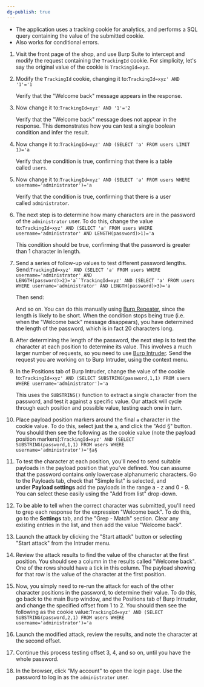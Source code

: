 ```yaml
---
dg-publish: true
---
```







- The application uses a tracking cookie for analytics, and performs a SQL query containing the value of the submitted cookie.
- Also works for conditional errors.

1. Visit the front page of the shop, and use Burp Suite to intercept and modify the request containing the `TrackingId` cookie. For simplicity, let's say the original value of the cookie is `TrackingId=xyz`.
2. Modify the `TrackingId` cookie, changing it to:`TrackingId=xyz' AND '1'='1`
    
    Verify that the "Welcome back" message appears in the response.
    
3. Now change it to:`TrackingId=xyz' AND '1'='2`
    
    Verify that the "Welcome back" message does not appear in the response. This demonstrates how you can test a single boolean condition and infer the result.
    
4. Now change it to:`TrackingId=xyz' AND (SELECT 'a' FROM users LIMIT 1)='a`
    
    Verify that the condition is true, confirming that there is a table called `users`.
    
5. Now change it to:`TrackingId=xyz' AND (SELECT 'a' FROM users WHERE username='administrator')='a`
    
    Verify that the condition is true, confirming that there is a user called `administrator`.
    
6. The next step is to determine how many characters are in the password of the `administrator` user. To do this, change the value to:`TrackingId=xyz' AND (SELECT 'a' FROM users WHERE username='administrator' AND LENGTH(password)>1)='a`
    
    This condition should be true, confirming that the password is greater than 1 character in length.
    
7. Send a series of follow-up values to test different password lengths. Send:`TrackingId=xyz' AND (SELECT 'a' FROM users WHERE username='administrator' AND LENGTH(password)>2)='a``TrackingId=xyz' AND (SELECT 'a' FROM users WHERE username='administrator' AND LENGTH(password)>3)='a`
    
    Then send:
    
    And so on. You can do this manually using [Burp Repeater](https://portswigger.net/burp/documentation/desktop/tools/repeater), since the length is likely to be short. When the condition stops being true (i.e. when the "Welcome back" message disappears), you have determined the length of the password, which is in fact 20 characters long.
    
8. After determining the length of the password, the next step is to test the character at each position to determine its value. This involves a much larger number of requests, so you need to use [Burp Intruder](https://portswigger.net/burp/documentation/desktop/tools/intruder). Send the request you are working on to Burp Intruder, using the context menu.
9. In the Positions tab of Burp Intruder, change the value of the cookie to:`TrackingId=xyz' AND (SELECT SUBSTRING(password,1,1) FROM users WHERE username='administrator')='a`
    
    This uses the `SUBSTRING()` function to extract a single character from the password, and test it against a specific value. Our attack will cycle through each position and possible value, testing each one in turn.
    
10. Place payload position markers around the final `a` character in the cookie value. To do this, select just the `a`, and click the "Add §" button. You should then see the following as the cookie value (note the payload position markers):`TrackingId=xyz' AND (SELECT SUBSTRING(password,1,1) FROM users WHERE username='administrator')='§a§`
11. To test the character at each position, you'll need to send suitable payloads in the payload position that you've defined. You can assume that the password contains only lowercase alphanumeric characters. Go to the Payloads tab, check that "Simple list" is selected, and under **Payload settings** add the payloads in the range a - z and 0 - 9. You can select these easily using the "Add from list" drop-down.
12. To be able to tell when the correct character was submitted, you'll need to grep each response for the expression "Welcome back". To do this, go to the **Settings** tab, and the "Grep - Match" section. Clear any existing entries in the list, and then add the value "Welcome back".
13. Launch the attack by clicking the "Start attack" button or selecting "Start attack" from the Intruder menu.
14. Review the attack results to find the value of the character at the first position. You should see a column in the results called "Welcome back". One of the rows should have a tick in this column. The payload showing for that row is the value of the character at the first position.
15. Now, you simply need to re-run the attack for each of the other character positions in the password, to determine their value. To do this, go back to the main Burp window, and the Positions tab of Burp Intruder, and change the specified offset from 1 to 2. You should then see the following as the cookie value:`TrackingId=xyz' AND (SELECT SUBSTRING(password,2,1) FROM users WHERE username='administrator')='a`
16. Launch the modified attack, review the results, and note the character at the second offset.
17. Continue this process testing offset 3, 4, and so on, until you have the whole password.
18. In the browser, click "My account" to open the login page. Use the password to log in as the `administrator` user.